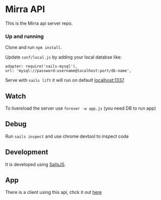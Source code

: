 # Mirra API

This is the Mirra api server repo.

### Up and running

Clone and run `npm install`.

Update `conf/local.js` by adding your local databse like: 
```
adapter: require('sails-mysql'),
url: 'mysql://password:username@localhost:port/db-name',
```

Serve with `sails lift` it will run on default [localhost:1337](http://localhost:1337). 

## Watch 

To livereload the server use `forever -w app.js` (you need DB to run app)

## Debug

Run `sails inspect` and use chrome devtool to inspect code

## Development

It is developed using [SailsJS](https://sailsjs.com).

## App

There is a client using this api, chck it out [here](https://github.com/b1n01/mirra-app)
